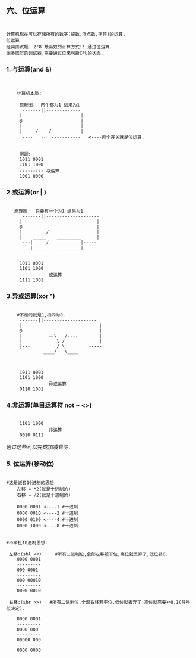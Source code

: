 ## 六、位运算


#
    计算机现在可以存储所有的数字(整数,浮点数,字符)的运算.
    位运算
    经典面试题: 2*8 最高效的计算方式!! 通过位运算.
    很多底层的调试器,需要通过位来判断CPU的状态.

### 1. 与运算(and &) 


```shell

    
    计算机本质:

     原理图:  两个都为1 结果为1 
      -------||-------------
     |                      |
     @                      |
     |                      |
     |     /    /           |
      ----   --  -----------   <----两个开关就是位运算.

     
     例题:
     1011 0001
     1101 1000
     --------- 与运算.
     1001 0000

```

### 2.或运算(or | )

```shell

   原理图:  只要有一个为1 结果为1 
      -------||--------------------
     |                            |
     @                            |
     |         /                  |
     |    _____    _________      |
      ---|     /            |-----  
         |_____    _________|
           

     1011 0001
     1101 1000
     ---------- 或运算
     1111 1001       
```


### 3.异或运算(xor ^)

```shell

    #不相同就是1,相同为0.
     -------||--------------------
     |                             |
     @                             |
     |          —-\   /----        |
     |             \ /             |
     |---          / \         -----  
              ____/   \____



     1011 0001
     1101 1000
     ---------- 异或运算
     0110 1001     

```

### 4.非运算(单目运算符 not ~ <>)

```shell

     1101 1000
     ---------- 非运算
     0010 0111     

```
通过这些可以完成加减乘除.


### 5. 位运算(移动位)

```shell

#这是嵌套10进制的思想
    左移 = *2(就是十进制的)
    右移 = /2(就是十进制的)

    0000 0001 <----1 #十进制
    0000 0010 <----2 #十进制
    0000 0100 <----4 #十进制
    0000 1000 <----8 #十进制


#不牵扯10进制思想.

 左移:(shl <<)     #所有二进制位,全部左移若干位,高位就丢弃了,低位补0.
    0000 0001 
    ---------  
    000 0001 
    --------- 
    000 00010 
    ---------
    0000 0010 

 右移:(shr >>)   #所有二进制位,全部右移若干位,低位就丢弃了,高位就需要补0,1(符号位决定).

    0000 0001 
    ---------  
    0000 000
    ---------
    00000 000 
    --------- 
    0000 0000 
    
    

```

